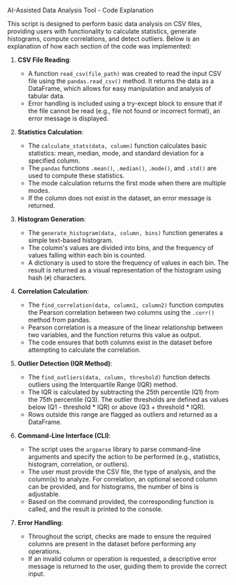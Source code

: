 AI-Assisted Data Analysis Tool - Code Explanation

This script is designed to perform basic data analysis on CSV files, providing users with functionality to calculate statistics, generate histograms, compute correlations, and detect outliers. Below is an explanation of how each section of the code was implemented:

1. **CSV File Reading**:
   - A function `read_csv(file_path)` was created to read the input CSV file using the `pandas.read_csv()` method. It returns the data as a DataFrame, which allows for easy manipulation and analysis of tabular data.
   - Error handling is included using a try-except block to ensure that if the file cannot be read (e.g., file not found or incorrect format), an error message is displayed.

2. **Statistics Calculation**:
   - The `calculate_stats(data, column)` function calculates basic statistics: mean, median, mode, and standard deviation for a specified column.
   - The `pandas` functions `.mean()`, `.median()`, `.mode()`, and `.std()` are used to compute these statistics.
   - The mode calculation returns the first mode when there are multiple modes.
   - If the column does not exist in the dataset, an error message is returned.

3. **Histogram Generation**:
   - The `generate_histogram(data, column, bins)` function generates a simple text-based histogram.
   - The column's values are divided into bins, and the frequency of values falling within each bin is counted.
   - A dictionary is used to store the frequency of values in each bin. The result is returned as a visual representation of the histogram using hash (`#`) characters.

4. **Correlation Calculation**:
   - The `find_correlation(data, column1, column2)` function computes the Pearson correlation between two columns using the `.corr()` method from pandas.
   - Pearson correlation is a measure of the linear relationship between two variables, and the function returns this value as output.
   - The code ensures that both columns exist in the dataset before attempting to calculate the correlation.

5. **Outlier Detection (IQR Method)**:
   - The `find_outliers(data, column, threshold)` function detects outliers using the Interquartile Range (IQR) method.
   - The IQR is calculated by subtracting the 25th percentile (Q1) from the 75th percentile (Q3). The outlier thresholds are defined as values below (Q1 - threshold * IQR) or above (Q3 + threshold * IQR).
   - Rows outside this range are flagged as outliers and returned as a DataFrame.

6. **Command-Line Interface (CLI)**:
   - The script uses the `argparse` library to parse command-line arguments and specify the action to be performed (e.g., statistics, histogram, correlation, or outliers).
   - The user must provide the CSV file, the type of analysis, and the column(s) to analyze. For correlation, an optional second column can be provided, and for histograms, the number of bins is adjustable.
   - Based on the command provided, the corresponding function is called, and the result is printed to the console.

7. **Error Handling**:
   - Throughout the script, checks are made to ensure the required columns are present in the dataset before performing any operations.
   - If an invalid column or operation is requested, a descriptive error message is returned to the user, guiding them to provide the correct input.
